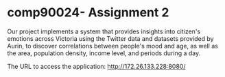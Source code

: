 # comp90024- Assignment 2
Our project implements a system that provides insights into citizen's emotions across Victoria using the Twitter data and datasets provided by Aurin, to discover correlations between people's mood and age, as well as the area, population density, income level, and periods during a day. 

The URL to access the application: http://172.26.133.228:8080/
